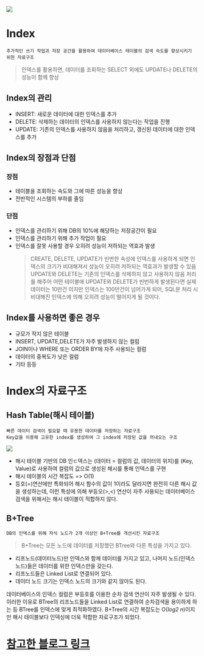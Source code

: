 ![](https://velog.velcdn.com/images/blooper20/post/b34d805d-dfc8-4f7c-bd7d-ee0cadbd4114/image.png)

# Index

```
추가적인 쓰기 작업과 저장 공간을 활용하여 데이터베이스 테이블의 검색 속도를 향상시키기 위한 자료구조
```

> 인덱스를 활용하면, 데이터를 조회하는 SELECT 외에도 UPDATE나 DELETE의 성능이 함께 향상

## Index의 관리

- INSERT: 새로운 데이터에 대한 인덱스를 추가
- DELETE: 삭제하는 데이터의 인덱스를 사용하지 않는다는 작업을 진행
- UPDATE: 기존의 인덱스를 사용하지 않음을 처리하고, 갱신된 데이터에 대한 인덱스를 추가

## Index의 장점과 단점

### 장점

- 테이블을 조회하는 속도와 그에 따른 성능을 향상
- 전반적인 시스템의 부하를 줄임

### 단점

- 인덱스를 관리하기 위해 DB의 10%에 해당하는 저장공간이 필요
- 인덱스를 관리하기 위해 추가 작업이 필요
- 인덱스를 잘못 사용할 경우 오히려 성능이 저하되는 역효과 발생
  > CREATE, DELETE, UPDATE가 빈번한 속성에 인덱스를 사용하게 되면 인덱스의 크기가 비대해져서 성능이 오히려 저하되는 역효과가 발생할 수 있음
  > UPDATE와 DELETE는 기존의 인덱스를 삭제하지 않고 사용하지 않음 처리를 해주어 어떤 테이블에 UPDATE와 DELETE가 빈번하게 발생된다면 실제 데이터는 10만건 이지만 인덱스는 100만건이 넘어가게 되어, SQL문 처리 시 비대해진 인덱스에 의해 오히려 성능이 떨어지게 될 것이다.

## Index를 사용하면 좋은 경우

- 규모가 작지 않은 테이블
- INSERT, UPDATE,DELETE가 자주 발생하지 않는 컬럼
- JOIN이나 WHERE 또는 ORDER BY에 자주 사용되는 컬럼
- 데이터의 중복도가 낮은 컬럼
- 기타 등등

# Index의 자료구조

## Hash Table(해시 테이블)

```
빠른 데이터 검색이 필요할 때 유용한 데이터를 저장하는 자료구조
Key값을 이용해 고유한 index를 생성하여 그 index에 저장된 값을 꺼내오는 구조
```

![](https://velog.velcdn.com/images/blooper20/post/9ba3e331-bdde-4a00-80b9-8385fc5546ac/image.png)

- 해시 테이블 기반의 DB 인ㄷ덱스는 (데이터 = 컬럼의 값, 데이터의 위치)를 (Key, Value)로 사용하여 컬럼의 값으로 생성된 해시를 통해 인덱스를 구현
- 해시 테이블의 시간 복잡도 => O(1)
- 등호(=)연산에만 특화되어 해시 함수의 값이 1이라도 달라지면 완전히 다른 해시 값을 생성하는데, 이런 특성에 의해 부등오(>,<) 연산이 자주 사용되는 데이터베이스 검색을 위해서는 해시 테이블이 적합하지 않다.

## B+Tree

```
DB의 인덱스를 위해 자식 노드가 2개 이상인 B+Tree를 개선시킨 자료구조
```

> B+Tree는 모든 노드에 데이터를 저장했던 BTree와 다른 특성을 가지고 있다.

- 리프노드(데이터노드)만 인덱스와 함께 데이터를 가지고 있고, 나머지 노드(인덱스노드)들은 데이터를 위한 인덱스만을 갖는다.
- 리프노드들은 Linked List로 연결되어 있다.
- 데이터 노드 크기는 인덱스 노드의 크기와 같지 않아도 된다.

데이터베이스의 인덱스 컬럼은 부등호를 이용한 순차 검색 연산이 자주 발생될 수 있다.
이러한 이유로 BTree의 리프노드들을 Linked List로 연결하여 순차검색을 용이하게 하는 등 BTree를 인덱스에 맞게 최적화하였다.
B+Tree의 시간 복잡도는 O(_log2 n_)이지만 해시 테이블보다 인덱싱에 더욱 적합한 자료구조가 되었다.

# [참고한 블로그 링크](https://mangkyu.tistory.com/96)
